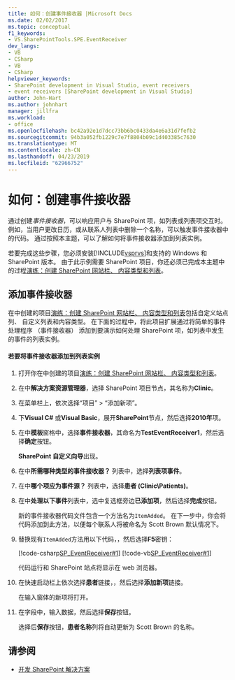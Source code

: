 ```yaml
---
title: 如何：创建事件接收器 |Microsoft Docs
ms.date: 02/02/2017
ms.topic: conceptual
f1_keywords:
- VS.SharePointTools.SPE.EventReceiver
dev_langs:
- VB
- CSharp
- VB
- CSharp
helpviewer_keywords:
- SharePoint development in Visual Studio, event receivers
- event receivers [SharePoint development in Visual Studio]
author: John-Hart
ms.author: johnhart
manager: jillfra
ms.workload:
- office
ms.openlocfilehash: bc42a92e1d7dcc73bb6bc0433da4e6a31d7fefb2
ms.sourcegitcommit: 94b3a052fb1229c7e7f8804b09c1d403385c7630
ms.translationtype: MT
ms.contentlocale: zh-CN
ms.lasthandoff: 04/23/2019
ms.locfileid: "62966752"
---
```

# <a name="how-to-create-an-event-receiver"></a>如何：创建事件接收器
  通过创建*事件接收器*，可以响应用户与 SharePoint 项，如列表或列表项交互时。 例如，当用户更改日历，或从联系人列表中删除一个名称，可以触发事件接收器中的代码。 通过按照本主题，可以了解如何将事件接收器添加到列表实例。

 若要完成这些步骤，您必须安装[!INCLUDE[vsprvs](../sharepoint/includes/vsprvs-md.md)]和支持的 Windows 和 SharePoint 版本。 由于此示例需要 SharePoint 项目，你还必须已完成本主题中的过程[演练：创建 SharePoint 网站栏、 内容类型和列表](../sharepoint/walkthrough-create-a-site-column-content-type-and-list-for-sharepoint.md)。

## <a name="adding-an-event-receiver"></a>添加事件接收器
 在中创建的项目[演练：创建 SharePoint 网站栏、 内容类型和列表](../sharepoint/walkthrough-create-a-site-column-content-type-and-list-for-sharepoint.md)包括自定义站点列、 自定义列表和内容类型。 在下面的过程中，将此项目扩展通过将简单的事件处理程序 （事件接收器） 添加到要演示如何处理 SharePoint 项，如列表中发生的事件的列表实例。

#### <a name="to-add-an-event-receiver-to-the-list-instance"></a>若要将事件接收器添加到列表实例

1. 打开你在中创建的项目[演练：创建 SharePoint 网站栏、 内容类型和列表](../sharepoint/walkthrough-create-a-site-column-content-type-and-list-for-sharepoint.md)。

2. 在中**解决方案资源管理器**，选择 SharePoint 项目节点，其名称为**Clinic**。

3. 在菜单栏上，依次选择“项目” > “添加新项”。

4. 下**Visual C#** 或**Visual Basic**，展开**SharePoint**节点，然后选择**2010年**项。

5. 在中**模板**窗格中，选择**事件接收器**，其命名为**TestEventReceiver1**，然后选择**确定**按钮。

     **SharePoint 自定义向导**出现。

6. 在中**所需哪种类型的事件接收器？** 列表中，选择**列表项事件**。

7. 在中**哪个项应为事件源？** 列表中，选择**患者 (Clinic\Patients)**。

8. 在中**处理以下事件**列表中，选中复选框旁边**已添加项**，然后选择**完成**按钮。

     新的事件接收器代码文件包含一个方法名为`ItemAdded`。 在下一步中，你会将代码添加到此方法，以便每个联系人将被命名为 Scott Brown 默认情况下。

9. 替换现有`ItemAdded`方法用以下代码，，然后选择**F5**密钥：

     [!code-csharp[SP_EventReceiver#1](../sharepoint/codesnippet/CSharp/CustomField1/TestEventReceiver1/TestEventReceiver1.cs#1)]
     [!code-vb[SP_EventReceiver#1](../sharepoint/codesnippet/VisualBasic/CustomField1_VB/EventReceiver1/EventReceiver1.vb#1)]

     代码运行和 SharePoint 站点将显示在 web 浏览器。

10. 在快速启动栏上依次选择**患者**链接，，然后选择**添加新项**链接。

     在输入窗体的新项将打开。

11. 在字段中，输入数据，然后选择**保存**按钮。

     选择后**保存**按钮，**患者名称**列将自动更新为 Scott Brown 的名称。

## <a name="see-also"></a>请参阅

- [开发 SharePoint 解决方案](../sharepoint/developing-sharepoint-solutions.md)